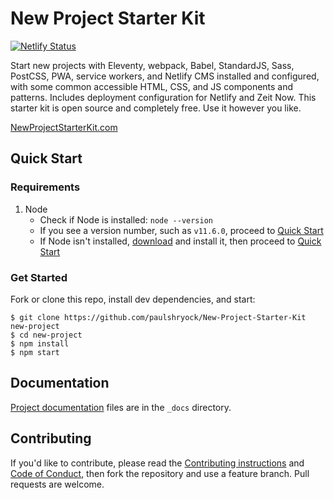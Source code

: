 # New Project Starter Kit

[![Netlify Status](https://api.netlify.com/api/v1/badges/a1031bfd-6642-45fe-9547-2438c4bc0de4/deploy-status)](https://app.netlify.com/sites/npsk/deploys)

Start new projects with Eleventy, webpack, Babel, StandardJS, Sass, PostCSS, PWA, service workers, and Netlify CMS installed and configured, with some common accessible HTML, CSS, and JS components and patterns. Includes deployment configuration for Netlify and Zeit Now. This starter kit is open source and completely free. Use it however you like.

[NewProjectStarterKit.com](https://newprojectstarterkit.com/)

## Quick Start

### Requirements

1. Node
	- Check if Node is installed: `node --version`
	- If you see a version number, such as `v11.6.0`, proceed to [Quick Start](#quick-start)
	- If Node isn't installed, [download](https://nodejs.org/en/download/) and install it, then proceed to [Quick Start](#quick-start)

### Get Started

Fork or clone this repo, install dev dependencies, and start:

```shell
$ git clone https://github.com/paulshryock/New-Project-Starter-Kit new-project
$ cd new-project
$ npm install
$ npm start
```

## Documentation

[Project documentation](https://docs.newprojectstarterkit.com/) files are in the `_docs` directory.

## Contributing

If you'd like to contribute, please read the [Contributing instructions](https://github.com/paulshryock/New-Project-Starter-Kit/blob/master/CODE_OF_CONDUCT.md) and [Code of Conduct](https://github.com/paulshryock/New-Project-Starter-Kit/blob/master/CONTRIBUTING.md), then fork the repository and use a feature branch. Pull requests are welcome.